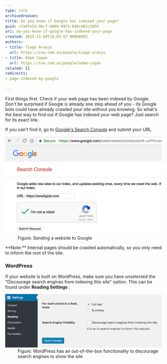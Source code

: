 ```yaml
---
type: rule
archivedreason: 
title: Do you know if Google has indexed your page?
guid: cfa0fe53-9bc7-4089-9972-046c982c2059
uri: do-you-know-if-google-has-indexed-your-page
created: 2015-11-09T18:03:57.0000000Z
authors:
- title: Tiago Araujo
  url: https://ssw.com.au/people/tiago-araujo
- title: Adam Cogan
  url: https://ssw.com.au/people/adam-cogan
related: []
redirects:
- page-indexed-by-google

---
```


First things first. Check if your web page has been indexed by Google. Don't be surprised if Google is already one step ahead of you - its Google bots could have already crawled your site without you knowing. So what's the best way to find out if Google has indexed your web page? Just search for its exact link.

<!--endintro-->

If you can't find it, go to [Google's Search Console](https://www.google.com/webmasters/tools/submit-url) and submit your URL.
<dl class="image"><dt>
   <img src="sending-url-to-google.jpg" alt="sending-url-to-google.jpg"></dt><dd>Figure: Sending a website to Google</dd></dl>
**Note:** Internal pages should be crawled automatically, so you only need to inform the root of the site.

### WordPress <br>   


If your website is built on WordPress, make sure you have unselected the "Discourage search engines from indexing this site" option. This can be found under      **Reading Settings** :
<dl class="image"><dt>
      <img src="wordpress-search-engines.jpg" alt="wordpress-search-engines">
   </dt><dd>Figure: WordPress has an out-of-the-box functionality to discourage search engines to show the site</dd></dl>
